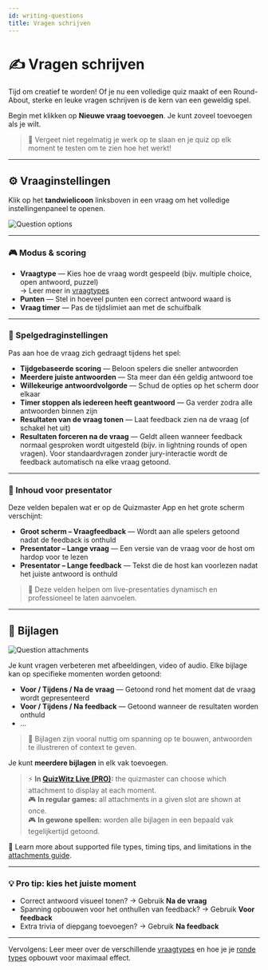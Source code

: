 ```yaml
---
id: writing-questions
title: Vragen schrijven
---
```


# ✍️ Vragen schrijven

Tijd om creatief te worden! Of je nu een volledige quiz maakt of een Round-About, sterke en leuke vragen schrijven is de kern van een geweldig spel.

Begin met klikken op **Nieuwe vraag toevoegen**. Je kunt zoveel toevoegen als je wilt.

> 💾 Vergeet niet regelmatig je werk op te slaan en je quiz op elk moment te testen om te zien hoe het werkt!

---

## ⚙️ Vraaginstellingen

Klik op het **tandwielicoon** linksboven in een vraag om het volledige instellingenpaneel te openen.

![Question options](/images/question-options.png)

---

### 🎮 Modus & scoring

- **Vraagtype** — Kies hoe de vraag wordt gespeeld (bijv. multiple choice, open antwoord, puzzel)\
  → Leer meer in [vraagtypes](../question-types/000-question-types.md)
- **Punten** — Stel in hoeveel punten een correct antwoord waard is
- **Vraag timer** — Pas de tijdslimiet aan met de schuifbalk

---

### 🧩 Spelgedraginstellingen

Pas aan hoe de vraag zich gedraagt tijdens het spel:

- **Tijdgebaseerde scoring** — Beloon spelers die sneller antwoorden
- **Meerdere juiste antwoorden** — Sta meer dan één geldig antwoord toe
- **Willekeurige antwoordvolgorde** — Schud de opties op het scherm door elkaar
- **Timer stoppen als iedereen heeft geantwoord** — Ga verder zodra alle antwoorden binnen zijn
- **Resultaten van de vraag tonen** — Laat feedback zien na de vraag (of schakel het uit)
- **Resultaten forceren na de vraag** — Geldt alleen wanneer feedback normaal gesproken wordt uitgesteld (bijv. in lightning rounds of open vragen). Voor standaardvragen zonder jury-interactie wordt de feedback automatisch na elke vraag getoond.

---

### 🎤 Inhoud voor presentator

Deze velden bepalen wat er op de Quizmaster App en het grote scherm verschijnt:

- **Groot scherm – Vraagfeedback** — Wordt aan alle spelers getoond nadat de feedback is onthuld
- **Presentator – Lange vraag** — Een versie van de vraag voor de host om hardop voor te lezen
- **Presentator – Lange feedback** — Tekst die de host kan voorlezen nadat het juiste antwoord is onthuld

> 📝 Deze velden helpen om live-presentaties dynamisch en professioneel te laten aanvoelen.

---

## 📎 Bijlagen

![Question attachments](/images/question-attachments.png)

Je kunt vragen verbeteren met afbeeldingen, video of audio. Elke bijlage kan op specifieke momenten worden getoond:

- **Voor / Tijdens / Na de vraag** — Getoond rond het moment dat de vraag wordt gepresenteerd
- **Voor / Tijdens / Na feedback** — Getoond wanneer de resultaten worden onthuld
- ...

> 🧠 Bijlagen zijn vooral nuttig om spanning op te bouwen, antwoorden te illustreren of context te geven.

Je kunt **meerdere bijlagen** in elk vak toevoegen.

> ⚡ **In [QuizWitz Live (PRO)](../quizmaster/001-introduction.md):** the quizmaster can choose which attachment to display at each moment.\
> 🎮 **In regular games:** all attachments in a given slot are shown at once.\
> 🎮 **In gewone spellen:** worden alle bijlagen in een bepaald vak tegelijkertijd getoond.

📘 Learn more about supported file types, timing tips, and limitations in the [attachments guide](../editor/attachments).

---

### 💡 Pro tip: kies het juiste moment

- Correct antwoord visueel tonen? → Gebruik **Na de vraag**
- Spanning opbouwen voor het onthullen van feedback? → Gebruik **Voor feedback**
- Extra trivia of diepgang toevoegen? → Gebruik **Na feedback**

---

Vervolgens: Leer meer over de verschillende [vraagtypes](../question-types/000-question-types.md) en hoe je je [ronde types](../round-types/000-round-types.md) opbouwt voor maximaal effect.
